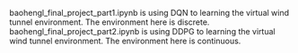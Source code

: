 baohengl_final_project_part1.ipynb is using DQN to learning the virtual wind tunnel environment. The environment here is discrete.
baohengl_final_project_part2.ipynb is using DDPG to learning the virtual wind tunnel environment. The environment here is continuous.
